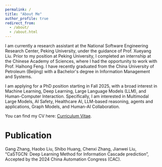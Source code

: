 ```yaml
---
permalink: /
title: "About Me"
author_profile: true
redirect_from: 
  - /about/
  - /about.html
---
```


I am currently a research assistant at the National Software Engineering Research Center, Peking University, under the guidance of Prof. Xueyang Liu. Prior to my position at Peking University, I completed an internship at the Chinese Academy of Sciences, where I had the opportunity to work with Prof. Haihong Feng. I have recently graduated from the China University of Petroleum (Beijing) with a Bachelor's degree in Information Management and Systems.
        
I am applying for a PhD position starting in Fall 2025, with a broad interest in Machine Learning, Deep Learning, Large Language Models (LLM), and Human-Computer Interaction. Specifically, I am interested in Multimodal Large Models, AI Safety, Healthcare AI, LLM-based reasoning, agents and applications, Graph Models, and Human-AI Collaboration.

You can find my CV here: [Curriculum Vitae](https://dionobread.github.io/gangzhang.github.io/files/CV_Gang_Zhang.pdf).

Publication
======
Gang Zhang, Haobo Liu, Shibo Huang, Chenxi Zhang, Jianwei Liu, “CaSTGCN: Deep Learning Method for Information Cascade prediction”, Accepted by the 2024 China Automation Congress (CAC).
